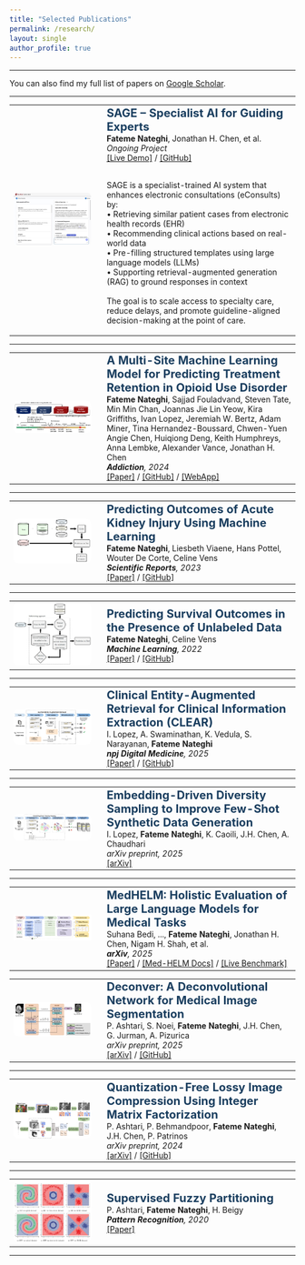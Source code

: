 ```yaml
---
title: "Selected Publications"
permalink: /research/
layout: single
author_profile: true
---
```

---

You can also find my full list of papers on
<a href="https://scholar.google.com/citations?user=qg4JyOkAAAAJ&hl=en" target="_blank">Google Scholar</a>.

---
<table><tr>
<td width="30%">
<img src="/images/sage_demo_fig.png" style="border-radius: 8px; width: 100%; height: auto; max-height: 200px; object-fit: contain;">
</td>
<td style="padding-left: 20px;">
  <strong style="color:#1a3e5f; font-size: 20px;">
    SAGE – Specialist AI for Guiding Experts
  </strong><br>
  <strong>Fateme Nateghi</strong>, Jonathan H. Chen, et al.<br>
  <em>Ongoing Project</em><br>
  <a href="https://assist-pc-frontend-1.onrender.com/" target="_blank">[Live Demo]</a> /
  <a href="https://github.com/FatemeNateghi/eConsult-embeddings">[GitHub]</a><br><br>

  SAGE is a specialist-trained AI system that enhances electronic consultations (eConsults) by:<br>
  • Retrieving similar patient cases from electronic health records (EHR)<br>
  • Recommending clinical actions based on real-world data<br>
  • Pre-filling structured templates using large language models (LLMs)<br>
  • Supporting retrieval-augmented generation (RAG) to ground responses in context<br><br>
  The goal is to scale access to specialty care, reduce delays, and promote guideline-aligned decision-making at the point of care.
</td>
</tr></table>

<hr>

<table><tr>
<td width="30%">
  <img src="/images/bup_retention_fig.png" width="100%" style="border-radius: 8px;">
</td>
<td style="padding-left: 20px;">
  <strong style="color:#1a3e5f; font-size: 20px;">
    A Multi-Site Machine Learning Model for Predicting Treatment Retention in Opioid Use Disorder</strong><br>
  <strong>Fateme Nateghi</strong>, Sajjad Fouladvand, Steven Tate, Min Min Chan, Joannas Jie Lin Yeow, Kira Griffiths, Ivan Lopez, Jeremiah W. Bertz, Adam Miner, Tina Hernandez-Boussard, Chwen-Yuen Angie Chen, Huiqiong Deng, Keith Humphreys, Anna Lembke, Alexander Vance, Jonathan H. Chen<br>
  <em><strong>Addiction</strong>, 2024</em><br>
  <a href="https://onlinelibrary.wiley.com/doi/full/10.1111/add.16587">[Paper]</a> /
  <a href="https://github.com/HealthRex/CDSS/tree/master/scripts/OUDTreatmentRetentionVSAttrition">[GitHub]</a> /
  <a href="https://bupnal-attrition-predictor-elfr.onrender.com/">[WebApp]</a>
</td>
</tr></table>

<hr>

<table><tr>
<td width="30%">
  <img src="/images/aki_critically_ill_fig.png" width="100%" style="border-radius: 8px;">
</td>
<td style="padding-left: 20px;">
  <strong style="color:#1a3e5f; font-size: 20px;">
    Predicting Outcomes of Acute Kidney Injury Using Machine Learning
  </strong><br>
  <strong>Fateme Nateghi</strong>, Liesbeth Viaene, Hans Pottel, Wouter De Corte, Celine Vens<br>
  <em><strong>Scientific Reports</strong>, 2023</em><br>
  <a href="https://www.nature.com/articles/s41598-023-36782-1">[Paper]</a> /
  <a href="https://github.com/FatemeNateghi/semi-supervised-survival">[GitHub]</a> 
</td>
</tr></table>

<hr>

<table><tr>
<td width="30%">
  <img src="/images/semi_supervised_survival_fig.png" width="100%" style="border-radius: 8px;">
</td>
<td style="padding-left: 20px;">
  <strong style="color:#1a3e5f; font-size: 20px;">
    Predicting Survival Outcomes in the Presence of Unlabeled Data
  </strong><br>
  <strong>Fateme Nateghi</strong>, Celine Vens<br>
  <em><strong>Machine Learning</strong>, 2022</em><br>
  <a href="https://link.springer.com/article/10.1007/s10994-022-06257-x">[Paper]</a> /
  <a href="https://github.com/FatemeNateghi/semi-supervised-survival">[GitHub]</a> 
</td>
</tr></table>

<hr>

<table><tr>
<td width="30%">
  <img src="/images/clear_fig.png" width="100%" style="border-radius: 8px;">
</td>
<td style="padding-left: 20px;">
  <strong style="color:#1a3e5f; font-size: 20px;">
    Clinical Entity-Augmented Retrieval for Clinical Information Extraction (CLEAR)</strong><br>
  I. Lopez, A. Swaminathan, K. Vedula, S. Narayanan, <strong>Fateme Nateghi</strong><br>
  <em><strong>npj Digital Medicine</strong>, 2025</em><br>
  <a href="https://www.nature.com/articles/s41746-024-01377-1">[Paper]</a> /
  <a href="https://github.com/FatemeNateghi/clear">[GitHub]</a>
</td>
</tr></table>

<hr>

<table><tr>
<td width="30%">
  <img src="/images/diversity_sampling_fig.png" width="100%" style="border-radius: 8px;">
</td>
<td style="padding-left: 20px;">
  <strong style="color:#1a3e5f; font-size: 20px;">
    Embedding-Driven Diversity Sampling to Improve Few-Shot Synthetic Data Generation
  </strong><br>
  I. Lopez, <strong>Fateme Nateghi</strong>, K. Caoili, J.H. Chen, A. Chaudhari<br>
  <em>arXiv preprint, 2025</em><br>
  <a href="https://arxiv.org/abs/2501.11199">[arXiv]</a>
</td>
</tr></table>

<hr>

<table><tr>
<td width="30%">
  <img src="/images/llm_autocomplete_fig.png" width="100%">
</td>
<td style="padding-left: 20px;">
  <strong style="color:#1a3e5f; font-size: 20px;">
   MedHELM: Holistic Evaluation of Large Language Models for Medical Tasks
  </strong><br>
 Suhana Bedi, ..., <strong>Fateme Nateghi</strong>, Jonathan H. Chen, Nigam H. Shah, et al.<br>
  <em><strong>arXiv</strong>, 2025</em><br>
  <a href="https://arxiv.org/abs/2505.23802">[Paper]</a> /
  <a href="https://crfm-helm.readthedocs.io/en/latest/medhelm/">[Med-HELM Docs]</a> /
  <a href="https://crfm.stanford.edu/helm/medhelm/latest/#/">[Live Benchmark]</a>
</td>
</tr></table>


<table><tr>
<td width="30%">
  <img src="/images/deconver_fig.png" width="100%" style="border-radius: 8px;">
</td>
<td style="padding-left: 20px;">
  <strong style="color:#1a3e5f; font-size: 20px;">
    Deconver: A Deconvolutional Network for Medical Image Segmentation
  </strong><br>
  P. Ashtari, S. Noei, <strong>Fateme Nateghi</strong>, J.H. Chen, G. Jurman, A. Pizurica<br>
  <em>arXiv preprint, 2025</em><br>
  <a href="https://arxiv.org/pdf/2504.00302">[arXiv]</a> /
  <a href="https://github.com/FatemeNateghi/deconver">[GitHub]</a>
</td>
</tr></table>

<hr>

<table><tr>
<td width="30%">
  <img src="/images/imf_compression_fig.png" width="100%" style="border-radius: 8px;">
</td>
<td style="padding-left: 20px;">
  <strong style="color:#1a3e5f; font-size: 20px;">
    Quantization-Free Lossy Image Compression Using Integer Matrix Factorization
  </strong><br>
  P. Ashtari, P. Behmandpoor, <strong>Fateme Nateghi</strong>, J.H. Chen, P. Patrinos<br>
  <em>arXiv preprint, 2024</em><br>
  <a href="https://arxiv.org/abs/2408.12691">[arXiv]</a> / 
  <a href="https://github.com/FatemeNateghi/lrf">[GitHub]</a>
</td>
</tr></table>

<hr>

<table><tr>
<td width="30%">
  <img src="/images/fuzzy_partitioning_fig.png" width="100%" style="border-radius: 8px;">
</td>
<td style="padding-left: 20px;">
  <strong style="color:#1a3e5f; font-size: 20px;">
    Supervised Fuzzy Partitioning
  </strong><br>
  P. Ashtari, <strong>Fateme Nateghi</strong>, H. Beigy<br>
  <em><strong>Pattern Recognition</strong>, 2020</em><br>
  <a href="https://www.sciencedirect.com/science/article/abs/pii/S0031320319303164">[Paper]</a>
</td>
</tr></table>

<hr>



